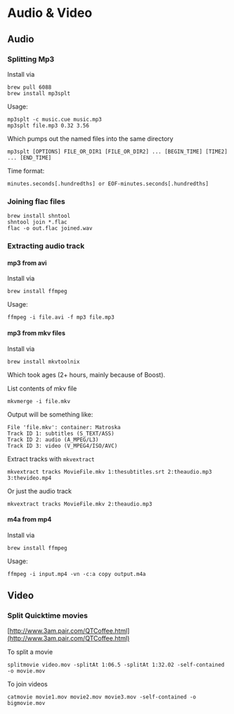 # Audio & Video #

## Audio ##

### Splitting Mp3 ###

Install via

	brew pull 6088
	brew install mp3splt

Usage:

	mp3splt -c music.cue music.mp3
	mp3splt file.mp3 0.32 3.56

Which pumps out the named files into the same directory

	mp3splt [OPTIONS] FILE_OR_DIR1 [FILE_OR_DIR2] ... [BEGIN_TIME] [TIME2] ... [END_TIME]

Time format:

	minutes.seconds[.hundredths] or EOF-minutes.seconds[.hundredths]

### Joining flac files ###

	brew install shntool
	shntool join *.flac
	flac -o out.flac joined.wav

### Extracting audio track ###

#### mp3 from avi ####

Install via

	brew install ffmpeg

Usage:

	ffmpeg -i file.avi -f mp3 file.mp3

#### mp3 from mkv files ####

Install via

	brew install mkvtoolnix

Which took ages (2+ hours, mainly because of Boost).

List contents of mkv file

	mkvmerge -i file.mkv

Output will be something like:

	File 'file.mkv': container: Matroska
	Track ID 1: subtitles (S_TEXT/ASS)
	Track ID 2: audio (A_MPEG/L3)
	Track ID 3: video (V_MPEG4/ISO/AVC)

Extract tracks with `mkvextract`

	mkvextract tracks MovieFile.mkv 1:thesubtitles.srt 2:theaudio.mp3 3:thevideo.mp4

Or just the audio track

	mkvextract tracks MovieFile.mkv 2:theaudio.mp3

#### m4a from mp4 ####

Install via

	brew install ffmpeg

Usage:

	ffmpeg -i input.mp4 -vn -c:a copy output.m4a

## Video ##

### Split Quicktime movies ###

[http://www.3am.pair.com/QTCoffee.html](http://www.3am.pair.com/QTCoffee.html)

To split a movie

	splitmovie video.mov -splitAt 1:06.5 -splitAt 1:32.02 -self-contained -o movie.mov

To join videos

	catmovie movie1.mov movie2.mov movie3.mov ‑self‑contained ‑o bigmovie.mov

